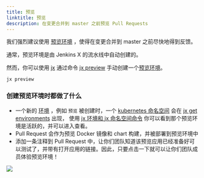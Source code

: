 ```yaml
---
title: 预览
linktitle: 预览
description: 在变更合并到 master 之前预览 Pull Requests
---
```



我们强烈建议使用 [预览环境](/zh/docs/concepts/features/#preview-environments) ，使得在变更合并到 master 之前尽快地得到反馈。
  
通常，预览环境是由 Jenkins X 的流水线中自动创建的。

然而，你可以使用 [jx](/commands/jx) 通过命令 [jx preview](/commands/jx_preview) 手动创建一个[预览环境](/zh/docs/concepts/features/#preview-environments)。

```shell 
jx preview
```

### 创建预览环境时都做了什么

* 一个新的 [环境](/zh/docs/concepts/features/#environments) ，例如 `预览` 被创建时，一个 [kubernetes 命名空间](https://kubernetes.io/docs/concepts/overview/working-with-objects/namespaces/) 会在 [jx get environments](/commands/jx_get_environments/) 出现， 使用 [jx 环境和 jx 命名空间命令](/zh/developing/kube-context) 你可以看到那个预览环境是活跃的，并可以进入查看。
* Pull Request 会作为预览 Docker 镜像和 chart 构建，并被部署到预览环境中
* 添加一条注释到 Pull Request 中，让你们团队知道该预览应用已经准备好可以测试了，并带有打开应用的链接。因此，只要点击一下就可以让你们团队成员体验预览环境！
 
<img src="/images/pr-comment.png" class="img-thumbnail">



